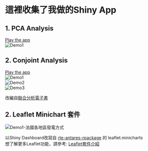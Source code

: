 # 這裡收集了我做的Shiny App


## 1. PCA Analysis
[Play the app](https://ritatang.shinyapps.io/keyword_ranking/) <br>
![Demo1](https://ritatang242.github.io/ShinyApp/Demo/pca.png) <br>


## 2. Conjoint Analysis

[Play the app](https://ritatang.shinyapps.io/Conjoint/) <br>
![Demo1](https://ritatang242.github.io/ShinyApp/Demo/conjoint1.png) <br>
![Demo2](https://ritatang242.github.io/ShinyApp/Demo/conjoint2.png) <br>
![Demo3](https://ritatang242.github.io/ShinyApp/Demo/conjoint3.png) <br>


改編自[聯合分析電子書](https://bap.cm.nsysu.edu.tw/conjoint_book/index.html) 

## 2. Leaflet Minichart 套件

![Demo1-法國各地區發電方式](https://ritatang242.github.io/ShinyApp/Demo/leaflet.minicharts.png) <br>

以Shiny Dashboard改寫自 [rte-antares-rpackage](https://github.com/rte-antares-rpackage/leaflet.minicharts) 的 leaflet.minicharts <br>
想了解更多Leaflet功能，請參考: [Leaflet套件介紹](https://rpubs.com/RitaTang/leaflet)
